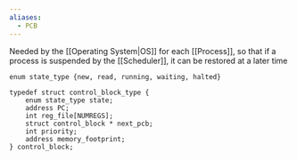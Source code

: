 ```yaml
---
aliases:
  - PCB
---
```

Needed by the [[Operating System|OS]] for each [[Process]], so that if a process is suspended by the [[Scheduler]], it can be restored at a later time
```
enum state_type {new, read, running, waiting, halted}

typedef struct control_block_type {
	enum state_type state;
	address PC;
	int reg_file[NUMREGS];
	struct control_block * next_pcb;
	int priority;
	address memory_footprint;
} control_block;
```
